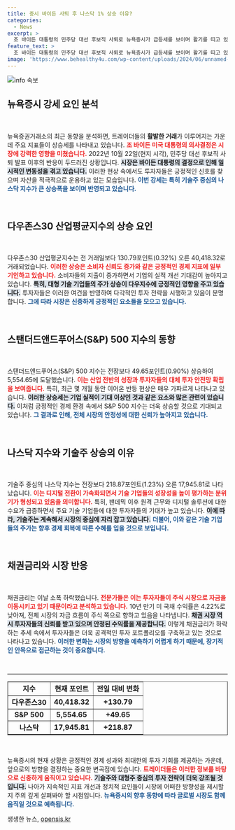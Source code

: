 ```yaml
---
title: 증시 바이든 사퇴 후 나스닥 1% 상승 이유?
categories:
  - News
excerpt: >
  조 바이든 대통령의 민주당 대선 후보직 사퇴로 뉴욕증시가 급등세를 보이며 활기를 띠고 있습니다. 다우, S&P 500, 나스닥 모두 상승하며 새로운 전환점을 맞이한 주식 시장의 배경을 살펴보세요!
feature_text: >
  조 바이든 대통령의 민주당 대선 후보직 사퇴로 뉴욕증시가 급등세를 보이며 활기를 띠고 있습니다. 다우, S&P 500, 나스닥 모두 상승하며 새로운 전환점을 맞이한 주식 시장의 배경을 살펴보세요!
image: 'https://www.behealthy4u.com/wp-content/uploads/2024/06/unnamed-file.png'
---
```


<p><img src="https://www.behealthy4u.com/wp-content/uploads/2024/06/unnamed-file.png" alt="info 속보" /></p>

<h2 data-ke-size="size26">뉴욕증시 강세 요인 분석</h2>

<p data-ke-size="size16">&nbsp;</p>

<p>뉴욕증권거래소의 최근 동향을 분석하면, 트레이더들의 <strong>활발한 거래</strong>가 이루어지는 가운데 주요 지표들이 상승세를 나타내고 있습니다. <b><span style="color: #ee2323;">조 바이든 미국 대통령의 의사결정은 시장에 강력한 영향을 미쳤습니다.</span></b> 2022년 10월 22일(현지 시각), 민주당 대선 후보직 사퇴 발표 이후의 반응이 두드러진 상황입니다. <b><span style="background-color: #21538527;">시장은 ​​바이든 대통령의 결정으로 인해 일시적인 변동성을 겪고 있습니다.</span></b> 이러한 현상 속에서도 투자자들은 긍정적인 신호를 찾으며 자산을 적극적으로 운용하고 있는 모습입니다. <b><span style="color: #1a5490;">이번 강세는 특히 기술주 중심의 나스닥 지수가 큰 상승폭을 보이며 반영되고 있습니다.</span></b></p>

<p data-ke-size="size16">&nbsp;</p>

<h2 data-ke-size="size26">다우존스30 산업평균지수의 상승 요인</h2>

<p data-ke-size="size16">&nbsp;</p>

<p>다우존스30 산업평균지수는 전 거래일보다 130.79포인트(0.32%) 오른 40,418.32로 거래되었습니다. <b><span style="color: #ee2323;">이러한 상승은 소비자 신뢰도 증가와 같은 긍정적인 경제 지표에 일부 기인하고 있습니다.</span></b> 소비자들의 지출이 증가하면서 기업의 실적 개선 기대감이 높아지고 있습니다. <b><span style="background-color: #21538527;">특히, 대형 기술 기업들의 주가 상승이 다우지수에 긍정적인 영향을 주고 있습니다.</span></b> 투자자들은 이러한 여건을 반영하여 다각적인 투자 전략을 시행하고 있음이 분명합니다. <b><span style="color: #1a5490;">그에 따라 시장은 신중하게 긍정적인 요소들을 모으고 있습니다.</span></b></p>

<p data-ke-size="size16">&nbsp;</p>

<h2 data-ke-size="size26">스탠더드앤드푸어스(S&P) 500 지수의 동향</h2>

<p data-ke-size="size16">&nbsp;</p>

<p>스탠더드앤드푸어스(S&amp;P) 500 지수는 전장보다 49.65포인트(0.90%) 상승하여 5,554.65에 도달했습니다. <b><span style="color: #ee2323;">이는 산업 전반의 성장과 투자자들의 대체 투자 안전망 확립을 보여줍니다.</span></b> 특히, 최근 몇 개월 동안 이어온 반등 현상은 매우 가파르게 나타나고 있습니다. <b><span style="background-color: #21538527;">이러한 상승세는 기업 실적이 기대 이상인 것과 같은 요소와 많은 관련이 있습니다.</span></b> 이처럼 긍정적인 경제 환경 속에서 S&amp;P 500 지수는 더욱 상승할 것으로 기대되고 있습니다. <b><span style="color: #1a5490;">그 결과로 인해, 전체 시장의 안정성에 대한 신뢰가 높아지고 있습니다.</span></b></p>

<p data-ke-size="size16">&nbsp;</p>

<h2 data-ke-size="size26">나스닥 지수와 기술주 상승의 이유</h2>

<p data-ke-size="size16">&nbsp;</p>

<p>기술주 중심의 나스닥 지수는 전장보다 218.87포인트(1.23%) 오른 17,945.81로 나타났습니다. <b><span style="color: #ee2323;">이는 디지털 전환이 가속화되면서 기술 기업들의 성장성을 높이 평가하는 분위기가 형성되고 있음을 의미합니다.</span></b> 특히, 팬데믹 이후 원격 근무와 디지털 솔루션에 대한 수요가 급증하면서 주요 기술 기업들에 대한 투자자들의 기대가 높고 있습니다. <b><span style="background-color: #21538527;">이에 따라, 기술주는 계속해서 시장의 중심에 자리 잡고 있습니다.</span></b> <b><span style="color: #1a5490;">더불어, 이와 같은 기술 기업들의 주가는 향후 경제 회복에 따른 수혜를 입을 것으로 보입니다.</span></b></p>

<p data-ke-size="size16">&nbsp;</p>

<h2 data-ke-size="size26">채권금리와 시장 반응</h2>

<p data-ke-size="size16">&nbsp;</p>

<p>채권금리는 이날 소폭 하락했습니다. <b><span style="color: #ee2323;">전문가들은 이는 투자자들이 주식 시장으로 자금을 이동시키고 있기 때문이라고 분석하고 있습니다.</span></b> 10년 만기 미 국채 수익률은 4.22%로 낮아져, 전체 시장의 자금 흐름이 주식 쪽으로 향하고 있음을 나타냅니다. <b><span style="background-color: #21538527;">채권 시장 역시 투자자들의 신뢰를 받고 있으며 안정된 수익률을 제공합니다.</span></b> 이렇게 채권금리가 하락하는 추세 속에서 투자자들은 더욱 공격적인 투자 포트폴리오를 구축하고 있는 것으로 나타나고 있습니다. <b><span style="color: #1a5490;">이러한 변화는 시장의 방향을 예측하기 어렵게 하기 때문에, 장기적인 안목으로 접근하는 것이 중요합니다.</span></b></p>

<p data-ke-size="size16">&nbsp;</p>

<hr />

<table style="border-collapse: collapse; width: 100%;" border="1">
    <tr>
        <td style="text-align: center; height: 17px;"><b>지수</b></td>
        <td style="text-align: center; height: 17px;"><b>현재 포인트</b></td>
        <td style="text-align: center; height: 17px;"><b>전일 대비 변화</b></td>
    </tr>
    <tr>
        <td style="text-align: center; height: 17px;"><b>다우존스30</b></td>
        <td style="text-align: center; height: 17px;"><b>40,418.32</b></td>
        <td style="text-align: center; height: 17px;"><b>+130.79</b></td>
    </tr>
    <tr>
        <td style="text-align: center; height: 17px;"><b>S&P 500</b></td>
        <td style="text-align: center; height: 17px;"><b>5,554.65</b></td>
        <td style="text-align: center; height: 17px;"><b>+49.65</b></td>
    </tr>
    <tr>
        <td style="text-align: center; height: 17px;"><b>나스닥</b></td>
        <td style="text-align: center; height: 17px;"><b>17,945.81</b></td>
        <td style="text-align: center; height: 17px;"><b>+218.87</b></td>
    </tr>
</table>

<p data-ke-size="size16">&nbsp;</p>

<p>뉴욕증시의 현재 상황은 긍정적인 경제 성과와 최대한의 투자 기회를 제공하는 가운데, 앞으로의 방향을 결정하는 중요한 변곡점에 있습니다. <b><span style="color: #ee2323;">트레이더들은 이러한 정보를 바탕으로 신중하게 움직이고 있습니다.</span></b> <b><span style="background-color: #21538527;">기술주와 대형주 중심의 투자 전략이 더욱 강조될 것입니다.</span></b> 나아가 지속적인 지표 개선과 정치적 요인들이 시장에 어떠한 방향성을 제시할지 주의 깊게 살펴봐야 할 시점입니다. <b><span style="color: #1a5490;">뉴욕증시의 향후 동향에 따라 글로벌 시장도 함께 움직일 것으로 예측됩니다.</span></b></p>
생생한 뉴스, <a href="https://opensis.kr" rel="dofollow">opensis.kr</a>



